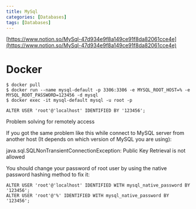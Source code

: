 ```yaml
---
title: MySql
categories: [Databases]
tags: [Databases]
---
```


[https://www.notion.so/MySql-47d934e9f8a149ce91f8da82061cce4e](https://www.notion.so/MySql-47d934e9f8a149ce91f8da82061cce4e)


# Docker


```shell
$ docker pull
$ docker run --name mysql-default -p 3306:3306 -e MYSQL_ROOT_HOST=% -e MYSQL_ROOT_PASSWORD=123456 -d mysql
$ docker exec -it mysql-default mysql -u root -p
```


```shell
ALTER USER 'root'@'localhost' IDENTIFIED BY '123456';
```


Problem solving for remotely access


If you got the same problem like this while connect to MySQL server from another host (It depends on which version of MySQL you are using):


java.sql.SQLNonTransientConnectionException: Public Key Retrieval is not allowed


You should change your password of root user by using the native password hashing method to fix it:


```shell
ALTER USER 'root'@'localhost' IDENTIFIED WITH mysql_native_password BY '123456';
ALTER USER 'root'@'%' IDENTIFIED WITH mysql_native_password BY '123456';
```

